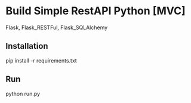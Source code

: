 # Build Simple RestAPI Python [MVC]
Flask, Flask_RESTFul, Flask_SQLAlchemy

## Installation
pip install -r requirements.txt

## Run
python run.py